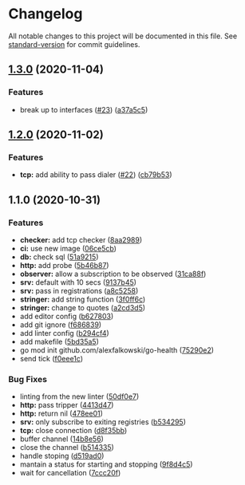 # Changelog

All notable changes to this project will be documented in this file. See [standard-version](https://github.com/conventional-changelog/standard-version) for commit guidelines.

## [1.3.0](https://github.com/alexfalkowski/go-health/compare/v1.2.0...v1.3.0) (2020-11-04)


### Features

* break up to interfaces ([#23](https://github.com/alexfalkowski/go-health/issues/23)) ([a37a5c5](https://github.com/alexfalkowski/go-health/commit/a37a5c572a84f54f293e65e70ace96cbf826d8c0))

## [1.2.0](https://github.com/alexfalkowski/go-health/compare/v1.1.0...v1.2.0) (2020-11-02)


### Features

* **tcp:** add ability to pass dialer ([#22](https://github.com/alexfalkowski/go-health/issues/22)) ([cb79b53](https://github.com/alexfalkowski/go-health/commit/cb79b534053a2ab2189969fa2fe06f18b72b2cd0))

## 1.1.0 (2020-10-31)


### Features

* **checker:** add tcp checker ([8aa2989](https://github.com/alexfalkowski/go-health/commit/8aa2989530c8c38ac1799b5e6e58ba3d10f8e8fc))
* **ci:** use new image ([06ce5cb](https://github.com/alexfalkowski/go-health/commit/06ce5cb972735c1cd03d96a6cdd3f7e2a2d8ca7b))
* **db:** check sql ([51a9215](https://github.com/alexfalkowski/go-health/commit/51a92152ff628ca7100659b7715f9da592b44fc2))
* **http:** add probe ([5b46b87](https://github.com/alexfalkowski/go-health/commit/5b46b878508e23335b7ba5c1e0c9f0b2bb8afd4a))
* **observer:** allow a subscription to be observed ([31ca88f](https://github.com/alexfalkowski/go-health/commit/31ca88fc1a7caeec78d3800b83170fcd527e712c))
* **srv:** default with 10 secs ([9137b45](https://github.com/alexfalkowski/go-health/commit/9137b45d2b9d29b7f55c4bcd89ffec9022877f06))
* **srv:** pass in registrations ([a8c5258](https://github.com/alexfalkowski/go-health/commit/a8c5258af299b995f0a0624cf534c20eb91ce0fb))
* **stringer:** add string function ([3f0ff6c](https://github.com/alexfalkowski/go-health/commit/3f0ff6c058f7620a7f1f83ac0939e939e93ffa29))
* **stringer:** change to quotes ([a2cd3d5](https://github.com/alexfalkowski/go-health/commit/a2cd3d5fe4b20ffed9838c90441c283c8d9d4d1b))
* add editor config ([b627803](https://github.com/alexfalkowski/go-health/commit/b627803bb3cc440f8b16e7c37fc5e5784a903a76))
* add git ignore ([f686839](https://github.com/alexfalkowski/go-health/commit/f686839c5ea8cbd90c3367592392a6c22fa6d5fa))
* add linter config ([b294cf4](https://github.com/alexfalkowski/go-health/commit/b294cf457c1a6cc26f6bf7287a825bbf6eecd9a6))
* add makefile ([5bd35a5](https://github.com/alexfalkowski/go-health/commit/5bd35a5e8ea395d19afd2b04e6dcf550fa3529c2))
* go mod init github.com/alexfalkowski/go-health ([75290e2](https://github.com/alexfalkowski/go-health/commit/75290e2ddb916350f5ef5923c6199522f0b028f7))
* send tick ([f0eee1c](https://github.com/alexfalkowski/go-health/commit/f0eee1cf946cf86cf2469ab0ab654db2c1729879))


### Bug Fixes

* linting from the new linter ([50df0e7](https://github.com/alexfalkowski/go-health/commit/50df0e73d3bfe7639cfc81c1dce64811f49110e0))
* **http:** pass tripper ([4413d47](https://github.com/alexfalkowski/go-health/commit/4413d47028201a3c121385a4db9c72d8384568a5))
* **http:** return nil ([478ee01](https://github.com/alexfalkowski/go-health/commit/478ee01d521365b72339ce53a3861e8fc3d0a53c))
* **srv:** only subscribe to exiting registries ([b534295](https://github.com/alexfalkowski/go-health/commit/b534295027350707542f5133346b448d5299aa24))
* **tcp:** close connection ([d8f35bb](https://github.com/alexfalkowski/go-health/commit/d8f35bb6c4f7a7d9d307646abbe616041e31d60b))
* buffer channel ([14b8e56](https://github.com/alexfalkowski/go-health/commit/14b8e5644323330c3b608dcff64a83840f94661b))
* close the channel ([b514335](https://github.com/alexfalkowski/go-health/commit/b514335cb7ae4d795eb5d07745b786ac946175d7))
* handle stoping ([d519ad0](https://github.com/alexfalkowski/go-health/commit/d519ad0f3dc76148d9a7ea2e597882375db66117))
* mantain a status for starting and stopping ([9f8d4c5](https://github.com/alexfalkowski/go-health/commit/9f8d4c546458277eb07e9b235a8ef2a02c0c6eae))
* wait for cancellation ([7ccc20f](https://github.com/alexfalkowski/go-health/commit/7ccc20ff29f165ecf6469dbe987e182233b388f5))
